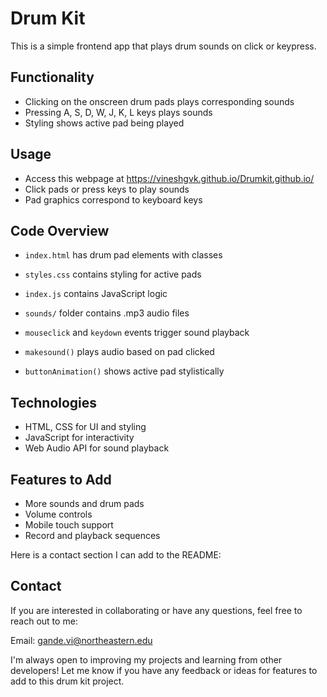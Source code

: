 # Drum Kit

This is a simple frontend app that plays drum sounds on click or keypress. 

## Functionality

- Clicking on the onscreen drum pads plays corresponding sounds
- Pressing A, S, D, W, J, K, L keys plays sounds 
- Styling shows active pad being played

## Usage

- Access this webpage at https://vineshgvk.github.io/Drumkit.github.io/
- Click pads or press keys to play sounds
- Pad graphics correspond to keyboard keys

## Code Overview

- `index.html` has drum pad elements with classes
- `styles.css` contains styling for active pads  
- `index.js` contains JavaScript logic
- `sounds/` folder contains .mp3 audio files 

- `mouseclick` and `keydown` events trigger sound playback
- `makesound()` plays audio based on pad clicked 
- `buttonAnimation()` shows active pad stylistically

## Technologies

- HTML, CSS for UI and styling
- JavaScript for interactivity 
- Web Audio API for sound playback

## Features to Add

- More sounds and drum pads
- Volume controls
- Mobile touch support 
- Record and playback sequences

Here is a contact section I can add to the README:

## Contact

If you are interested in collaborating or have any questions, feel free to reach out to me:

Email: [gande.vi@northeastern.edu](mailto:your_email@example.com)

I'm always open to improving my projects and learning from other developers! Let me know if you have any feedback or ideas for features to add to this drum kit project.

